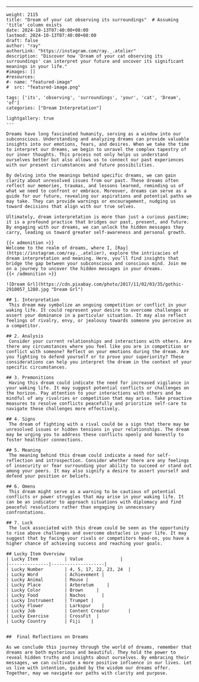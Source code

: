 ---
    weight: 2115
    title: "Dream of your cat observing its surroundings"  # Assuming 'title' column exists
    date: 2024-10-13T07:40:00+08:00
    lastmod: 2024-10-13T07:40:00+08:00
    draft: false
    author: "ray"
    authorLink: "https://instagram.com/ray._.atelier"
    description: "Discover how 'Dream of your cat observing its surroundings' can interpret your future and uncover its significant meanings in your life."
    #images: []
    #resources:
    #- name: "featured-image"
    #  src: "featured-image.png"
    
    tags: ['its', 'observing', 'surroundings', 'your', 'cat', 'Dream', 'of']
    categories: ["Dream Interpretation"]
    
    lightgallery: true
    ---
    
    Dreams have long fascinated humanity, serving as a window into our subconscious. Understanding and analyzing dreams can provide valuable insights into our emotions, fears, and desires. When we take the time to interpret our dreams, we begin to unravel the complex tapestry of our inner thoughts. This process not only helps us understand ourselves better but also allows us to connect our past experiences with our present circumstances and future possibilities.
    
    By delving into the meanings behind specific dreams, we can gain clarity about unresolved issues from our past. These dreams often reflect our memories, traumas, and lessons learned, reminding us of what we need to confront or embrace. Moreover, dreams can serve as a guide for our future, revealing our aspirations and potential paths we may take. They can provide warnings or encouragement, nudging us toward decisions that align with our true selves.
    
    Ultimately, dream interpretation is more than just a curious pastime; it is a profound practice that bridges our past, present, and future. By engaging with our dreams, we can unlock the hidden messages they carry, leading us toward greater self-awareness and personal growth.
    
    {{< admonition >}}
    Welcome to the realm of dreams, where I, [Ray](https://instagram.com/ray._.atelier), explore the intricacies of dream interpretation and meaning. Here, you’ll find insights that bridge the gap between your subconscious and conscious mind. Join me on a journey to uncover the hidden messages in your dreams.
    {{< /admonition >}}
    
    ![Dream Grl](https://cdn.pixabay.com/photo/2017/11/02/03/35/gothic-2910057_1280.jpg "Dream Grl")
    
    ## 1. Interpretation
     This dream may symbolize an ongoing competition or conflict in your waking life. It could represent your desire to overcome challenges or assert your dominance in a particular situation. It may also reflect feelings of rivalry, envy, or jealousy towards someone you perceive as a competitor.
    
    ## 2. Analysis
     Consider your current relationships and interactions with others. Are there any circumstances where you feel like you are in competition or conflict with someone? Reflect on your emotions during the dream. Are you fighting to defend yourself or to prove your superiority? These considerations can help you interpret the dream in the context of your specific circumstances.
    
    ## 3. Premonitions
     Having this dream could indicate the need for increased vigilance in your waking life. It may suggest potential conflicts or challenges on the horizon. Pay attention to your interactions with others and be mindful of any rivalries or competition that may arise. Take proactive measures to resolve conflicts peacefully and prioritize self-care to navigate these challenges more effectively.
    
    ## 4. Signs
     The dream of fighting with a rival could be a sign that there may be unresolved issues or hidden tensions in your relationships. The dream may be urging you to address these conflicts openly and honestly to foster healthier connections.
    
    ## 5. Meaning
     The meaning behind this dream could indicate a need for self-reflection and introspection. Consider whether there are any feelings of insecurity or fear surrounding your ability to succeed or stand out among your peers. It may also signify a desire to assert yourself and defend your position or beliefs.
    
    ## 6. Omens
     This dream might serve as a warning to be cautious of potential conflicts or power struggles that may arise in your waking life. It can be an indicator to approach situations with diplomacy and find peaceful resolutions rather than engaging in unnecessary confrontations.
    
    ## 7. Luck
     The luck associated with this dream could be seen as the opportunity to rise above challenges and overcome obstacles in your life. It may suggest that by facing your rivals or competitors head-on, you have a higher chance of achieving success and reaching your goals.
    
    ## Lucky Item Overview
    | Lucky Item          | Value              |
    |---------------|--------------------|
    | Lucky Number        | 4, 5, 17, 22, 23, 24  |
    | Lucky Word          | Achievement |
    | Lucky Animal        | Mouse |
    | Lucky Place         | Arboretum     |
    | Lucky Color         | Brown     |
    | Lucky Food          | Nachos      |
    | Lucky Instrument    | Trumpet |
    | Lucky Flower        | Larkspur    |
    | Lucky Job           | Content Creator       |
    | Lucky Exercise      | CrossFit  |
    | Lucky Country       | Fiji    |
    
    
    ##  Final Reflections on Dreams
    
    As we conclude this journey through the world of dreams, remember that dreams are both mysterious and beautiful. They hold the power to reveal hidden truths and insights about ourselves. By embracing their messages, we can cultivate a more positive influence in our lives. Let us live with intention, guided by the wisdom our dreams offer. Together, may we navigate our paths with clarity and purpose.
    